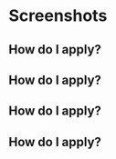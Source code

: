 



# Screenshots

## How do I apply?



## How do I apply?



## How do I apply?
## How do I apply?
